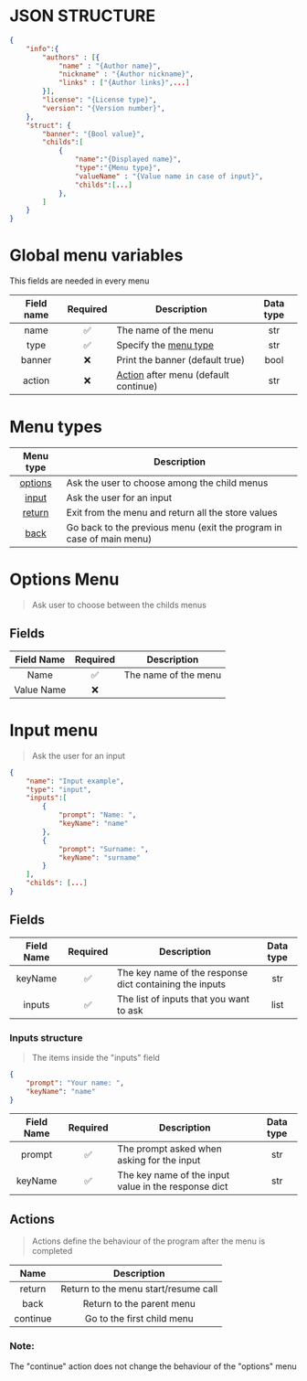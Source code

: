 

# JSON STRUCTURE

```json
{
    "info":{
        "authors" : [{
            "name" : "{Author name}",
            "nickname" : "{Author nickname}",
            "links" : ["{Author links}",...]
        }],
        "license": "{License type}",
        "version": "{Version number}",
    },
    "struct": {
        "banner": "{Bool value}",
        "childs":[
            {
                "name":"{Displayed name}",
                "type":"{Menu type}",
                "valueName" : "{Value name in case of input}",
                "childs":[...]
            },
        ]
    }
}
```

# Global menu variables

This fields are needed in every menu 

Field name |Required|Description| Data type
:---------:|:------------:|-----------|:--------:|
name|:white_check_mark:| The name of the menu|str
type|:white_check_mark:|Specify the <a href="#">menu type</a>|str
banner|:x:| Print the banner (default true) | bool
action|:x:|<a href="#actions">Action</a> after menu (default continue)|str

# Menu types

Menu type |  Description |
:--------:|--------------|
<a href="#options">options</a>|Ask the user to choose among the child menus
<a href="#input">input</a>| Ask the user for an input
<a href="#return">return</a>|Exit from the menu and return all the store values
<a href="#back">back</a>| Go back to the previous menu (exit the program in case of main menu)

<a id="options"></a>
# Options Menu

> Ask user to choose between the childs menus

## Fields

Field Name | Required |Description
:---------:|:--------:|-----------
Name|:white_check_mark:| The name of the menu
Value Name|:x:|

<a id="input"></a>
# Input menu

> Ask the user for an input

```json
{
    "name": "Input example",
    "type": "input",
    "inputs":[
        {
            "prompt": "Name: ",
            "keyName": "name"
        },
        {
            "prompt": "Surname: ",
            "keyName": "surname"
        }
    ],
    "childs": [...]
}
```

## Fields

Field Name | Required |Description|Data type
:---------:|:--------:|-----------|:----:
keyName| :white_check_mark:|The key name of the response dict containing  the inputs| str
inputs|:white_check_mark:|The list of inputs that you want to ask| list

### Inputs structure
> The items inside the "inputs" field

```json
{
    "prompt": "Your name: ",
    "keyName": "name"
}
```

Field Name | Required |Description|Data type
:---------:|:--------:|-----------|:----:
prompt|:white_check_mark:|The prompt asked when asking for the input| str
keyName|:white_check_mark:|The key name of the input value in the response dict| str

<div id="actions"></div>

## Actions
> Actions define the behaviour of the program after the menu is completed

Name|Description
:---:|:---------:
return|Return to the menu start/resume call
back| Return to the parent menu
continue|Go to the first child menu

### Note:
The "continue" action does not change the behaviour of the "options" menu
